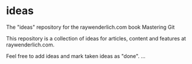 # ideas
The "ideas" repository for the raywenderlich.com book Mastering Git


This repository is a collection of ideas for articles, content and features at raywenderlich.com.

Feel free to add ideas and mark taken ideas as "done".
...
